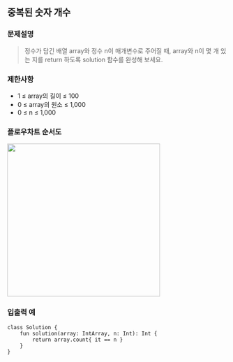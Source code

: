 
## 중복된 숫자 개수

### 문제설명
> 정수가 담긴 배열 array와 정수 n이 매개변수로 주어질 때, array와 n이 몇 개 있는 지를 return 하도록 solution 함수를 완성해 보세요.

### 제한사항
+ 1 ≤ array의 길이 ≤ 100
+ 0 ≤ array의 원소 ≤ 1,000
+ 0 ≤ n ≤ 1,000

### 플로우차트 순서도
<img width="350px" src="https://user-images.githubusercontent.com/58936137/212205091-7643233b-d9f9-4b41-bab0-fc97f572f288.png">

### 입출력 예

~~~
class Solution {
    fun solution(array: IntArray, n: Int): Int {
        return array.count{ it == n }
    }
}
~~~
